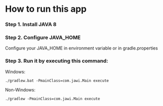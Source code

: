 How to run this app
==============
### Step 1. Install JAVA 8


### Step 2. Configure JAVA_HOME

Configure your JAVA_HOME in environment variable or in gradle.properties

### Step 3. Run it by executing this command:

Windows:

	./gradlew.bat -PmainClass=com.jawi.Main execute
 
Non-Windows:

	./gradlew -PmainClass=com.jawi.Main execute

